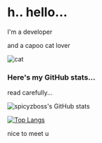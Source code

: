 # h.. hello...

I'm a developer

and a capoo cat lover

![cat](https://media3.giphy.com/media/3o7aCYnXnYF5T5sxlm/giphy.gif)

### Here's my GitHub stats...

read carefully...

![spicyzboss's GitHub stats](https://github-readme-stats.vercel.app/api?username=spicyzboss)

[![Top Langs](https://github-readme-stats.vercel.app/api/top-langs/?username=spicyzboss&layout=compact)](https://github.com/anuraghazra/github-readme-stats)

nice to meet u
